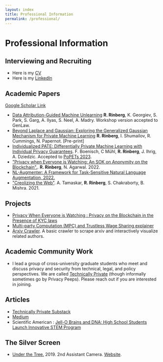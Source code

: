 ```yaml
---
layout: index
title: Professional Information
permalink: /professional/
---
```

# **Professional Information**
## Interviewing and Recruiting

* Here is my [CV]({{site.url}}/assets/resume/CV_5_0.pdf)
* Here is my [LinkedIn](https://www.linkedin.com/in/roy-rinberg) 


## Academic Papers
[Google Scholar Link](https://scholar.google.com/citations?hl=en&user=D_d_d8wAAAAJ)

* [Data Attribution-Guided Machine Unlearning]({{site.url}}/assets/projects/papers/Unlearning_through_Data_Attribution.pdf) **R. Rinberg**, K. Georgiev, S. Park, S. Garg, A. Ilyas, S. Neel, A. Madry.  Workshop version accepted to GenLaw. 
* [Beyond Laplace and Gaussian: Exploring the Generalized Gaussian Mechanism for Private Machine Learning]({{site.url}}/assets/projects/papers/generalized_gaussians__10_24.pdf) **R. Rinberg**, I. Shumailov, R. Cummings, N. Papernot. [Pre-print]
* [Individualized PATE: Differentially Private Machine Learning with Individual Privacy Guarantees](https://arxiv.org/abs/2202.10517). F. Boenisch, C Mühl, **R. Rinberg**, J. Ihrig, A. Dziedzic. Accepted to [PoPETs 2023](https://petsymposium.org/cfp23.php).
* ["Privacy when Everyone is Watching: An SOK on Anonymity on the Blockchain".](https://eprint.iacr.org/2022/985). **R. Rinberg**, N. Agarwal. 2022.
* [NL-Augmenter: A Framework for Task-Sensitive Natural Language Augmentation, 2022.](https://arxiv.org/abs/2112.02721)
* ["Creolizing the Web"](https://arxiv.org/abs/2102.12382). A. Tamaskar, **R. Rinberg**, S. Chakraborty, B. Mishra. 2021.


## Projects 
* [Privacy When Everyone is Watching : Privacy on the Blockchain in the Presence of KYC laws]({{site.url}}/assets/projects/courses/privacy_policy_2021/privacy_policy_final.pdf)
* [Multi-party Computation (MPC) and Trustless Wage Sharing explainer ]({{site.url}}/assets/projects/courses/privacy_policy_2021/privacy_policy_hw3.pdf)
* [Arxiv Crawler](https://github.com/RoyRin/arxiv_connections). A basic crawler to scrape arxiv and interactively visualize related authors.

## Academic Community Work
* I lead a group of cross-university graduate students who meet and discuss privacy and security from technical, legal, and policy perspectives. We are called [Technically Private](https://groups.google.com/g/technically-private/) (though informally sometimes go by Privacy Peeps). Please reach out if you are interested in joining.


## Articles
* [Technically Private Substack](https://technicallyprivate.substack.com/)
* [Medium](https://royrinberg.medium.com/)
* Scientific American : [Jell-O Brains and DNA: High School Students Launch Innovative STEM Program](https://blogs.scientificamerican.com/budding-scientist/jell-o-brains-and-dna-high-school-students-launch-innovative-stem-program/)

## The Silver Screen
* [Under the Tree.](https://www.imdb.com/name/nm10516715/) 2019. 2nd Assistant Camera. [Website](https://underthetreeshort.com/).
